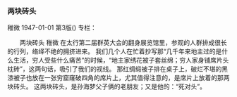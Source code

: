 ### 两块砖头
稚微
1947-01-01
第3版()
专栏：

　　两块砖头
    稚微
    在太行第二届群英大会的翻身展览馆里，参观的人群排成很长的行列，络绎不绝的拥挤进来。
    我们几个人在忙着抄写那“几千年来地主过的是什么生活，穷人受些什么痛苦”的时候，“地主家绣花被子套丝绵；穷人家身铺席片头枕砖”，这两句话，吸引了我们的视线。
    那红绸缎被子排在桌子上，破烂不堪的黑漆被子也放在一张穷窟窿破四角的席片上，尤其值得注意的，是席片上放着的那两块砖头。
    这两块砖头，是孙海梦父子俩的老朋友；又是他的：“死对头”。
